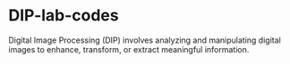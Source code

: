# DIP-lab-codes
Digital Image Processing (DIP) involves analyzing and manipulating digital images to enhance, transform, or extract meaningful information.
